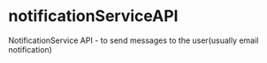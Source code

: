 # notificationServiceAPI
NotificationService API - to send messages to the user(usually email notification)
